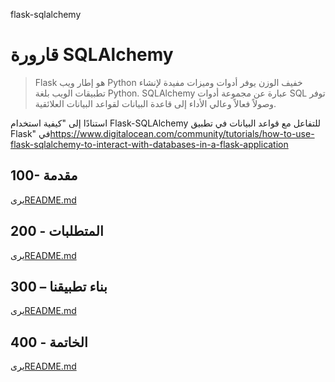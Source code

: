 flask-sqlalchemy

# قارورة SQLAlchemy

> Flask هو إطار ويب Python خفيف الوزن يوفر أدوات وميزات مفيدة لإنشاء تطبيقات الويب بلغة Python.
> SQLAlchemy عبارة عن مجموعة أدوات SQL توفر وصولاً فعالاً وعالي الأداء إلى قاعدة البيانات لقواعد البيانات العلائقية.

استنادًا إلى "كيفية استخدام Flask-SQLAlchemy للتفاعل مع قواعد البيانات في تطبيق Flask" في<https://www.digitalocean.com/community/tutorials/how-to-use-flask-sqlalchemy-to-interact-with-databases-in-a-flask-application>

## 100- مقدمة

يرى[README.md](./100/README.md)

## 200 - المتطلبات

يرى[README.md](./200/README.md)

## 300 – بناء تطبيقنا

يرى[README.md](./300/README.md)

## 400 - الخاتمة

يرى[README.md](./400/README.md)
